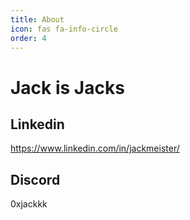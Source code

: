 ```yaml
---
title: About
icon: fas fa-info-circle
order: 4
---
```


# Jack is Jacks

## Linkedin
https://www.linkedin.com/in/jackmeister/

## Discord
0xjackkk
